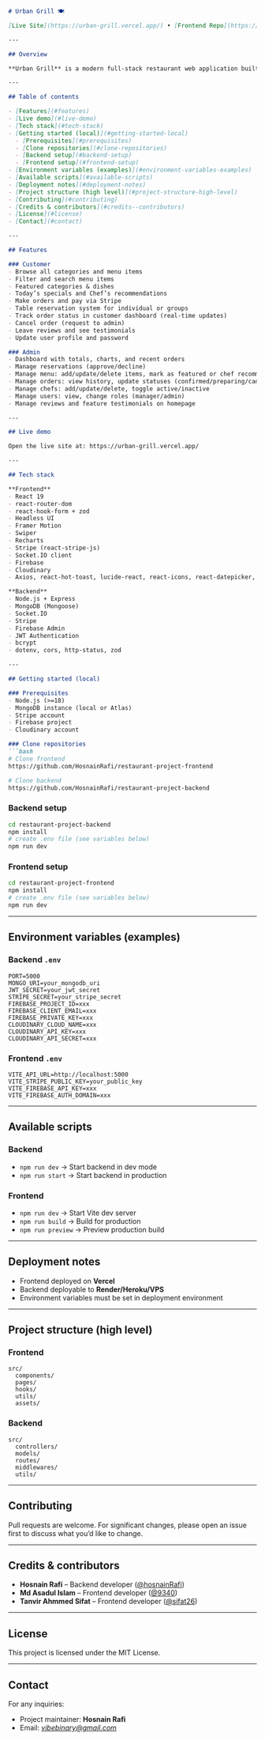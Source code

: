 ````markdown
# Urban Grill 🍽️

[Live Site](https://urban-grill.vercel.app/) • [Frontend Repo](https://github.com/HosnainRafi/restaurant-project-frontend) • [Backend Repo](https://github.com/HosnainRafi/restaurant-project-backend)

---

## Overview

**Urban Grill** is a modern full‑stack restaurant web application built for customers and administrators. It provides a polished UI for browsing menus, ordering food, reserving tables, leaving reviews, and tracking order status, while giving admins full control over menu items, reservations, chefs, users, and analytics. The app supports real‑time updates (Socket.IO), Stripe payments, file uploads (Cloudinary), and Firebase/JWT authentication.

---

## Table of contents

- [Features](#features)
- [Live demo](#live-demo)
- [Tech stack](#tech-stack)
- [Getting started (local)](#getting-started-local)
  - [Prerequisites](#prerequisites)
  - [Clone repositories](#clone-repositories)
  - [Backend setup](#backend-setup)
  - [Frontend setup](#frontend-setup)
- [Environment variables (examples)](#environment-variables-examples)
- [Available scripts](#available-scripts)
- [Deployment notes](#deployment-notes)
- [Project structure (high level)](#project-structure-high-level)
- [Contributing](#contributing)
- [Credits & contributors](#credits--contributors)
- [License](#license)
- [Contact](#contact)

---

## Features

### Customer
- Browse all categories and menu items
- Filter and search menu items
- Featured categories & dishes
- Today’s specials and Chef’s recommendations
- Make orders and pay via Stripe
- Table reservation system for individual or groups
- Track order status in customer dashboard (real‑time updates)
- Cancel order (request to admin)
- Leave reviews and see testimonials
- Update user profile and password

### Admin
- Dashboard with totals, charts, and recent orders
- Manage reservations (approve/decline)
- Manage menu: add/update/delete items, mark as featured or chef recommendation
- Manage orders: view history, update statuses (confirmed/preparing/cancelled)
- Manage chefs: add/update/delete, toggle active/inactive
- Manage users: view, change roles (manager/admin)
- Manage reviews and feature testimonials on homepage

---

## Live demo

Open the live site at: https://urban-grill.vercel.app/

---

## Tech stack

**Frontend**
- React 19
- react-router-dom
- react-hook-form + zod
- Headless UI
- Framer Motion
- Swiper
- Recharts
- Stripe (react-stripe-js)
- Socket.IO client
- Firebase
- Cloudinary
- Axios, react-hot-toast, lucide-react, react-icons, react-datepicker, use-sound

**Backend**
- Node.js + Express
- MongoDB (Mongoose)
- Socket.IO
- Stripe
- Firebase Admin
- JWT Authentication
- bcrypt
- dotenv, cors, http-status, zod

---

## Getting started (local)

### Prerequisites
- Node.js (>=18)
- MongoDB instance (local or Atlas)
- Stripe account
- Firebase project
- Cloudinary account

### Clone repositories
```bash
# Clone frontend
https://github.com/HosnainRafi/restaurant-project-frontend

# Clone backend
https://github.com/HosnainRafi/restaurant-project-backend
````

### Backend setup

```bash
cd restaurant-project-backend
npm install
# create .env file (see variables below)
npm run dev
```

### Frontend setup

```bash
cd restaurant-project-frontend
npm install
# create .env file (see variables below)
npm run dev
```

---

## Environment variables (examples)

### Backend `.env`

```
PORT=5000
MONGO_URI=your_mongodb_uri
JWT_SECRET=your_jwt_secret
STRIPE_SECRET=your_stripe_secret
FIREBASE_PROJECT_ID=xxx
FIREBASE_CLIENT_EMAIL=xxx
FIREBASE_PRIVATE_KEY=xxx
CLOUDINARY_CLOUD_NAME=xxx
CLOUDINARY_API_KEY=xxx
CLOUDINARY_API_SECRET=xxx
```

### Frontend `.env`

```
VITE_API_URL=http://localhost:5000
VITE_STRIPE_PUBLIC_KEY=your_public_key
VITE_FIREBASE_API_KEY=xxx
VITE_FIREBASE_AUTH_DOMAIN=xxx
```

---

## Available scripts

### Backend

* `npm run dev` → Start backend in dev mode
* `npm run start` → Start backend in production

### Frontend

* `npm run dev` → Start Vite dev server
* `npm run build` → Build for production
* `npm run preview` → Preview production build

---

## Deployment notes

* Frontend deployed on **Vercel**
* Backend deployable to **Render/Heroku/VPS**
* Environment variables must be set in deployment environment

---

## Project structure (high level)

### Frontend

```
src/
  components/
  pages/
  hooks/
  utils/
  assets/
```

### Backend

```
src/
  controllers/
  models/
  routes/
  middlewares/
  utils/
```

---

## Contributing

Pull requests are welcome. For significant changes, please open an issue first to discuss what you’d like to change.

---

## Credits & contributors

* **Hosnain Rafi** – Backend developer ([@hosnainRafi](https://github.com/hosnainRafi))
* **Md Asadul Islam** – Frontend developer ([@9340](https://github.com/9340))
* **Tanvir Ahmmed Sifat** – Frontend developer ([@sifat26](https://github.com/sifat26))

---

## License

This project is licensed under the MIT License.

---

## Contact

For any inquiries:

* Project maintainer: **Hosnain Rafi**
* Email: *vibebinary@gmail.com*

```
```
